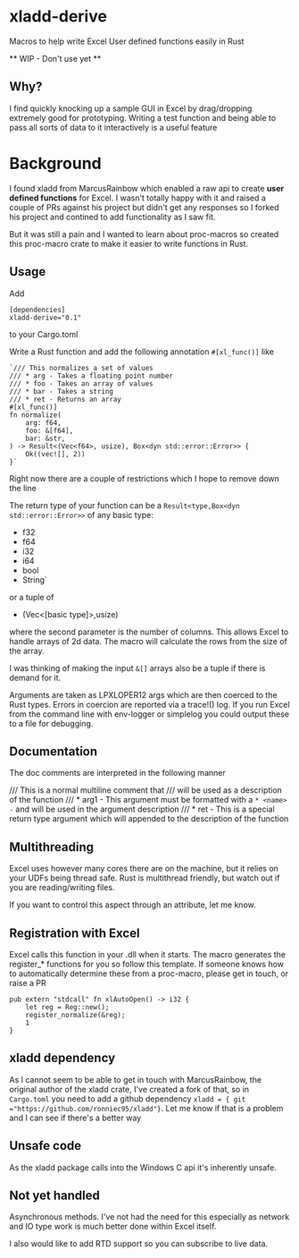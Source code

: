 # xladd-derive
Macros to help write Excel User defined functions easily in Rust

** WIP - Don't use yet **

## Why?

I find quickly knocking up a sample GUI in Excel by drag/dropping extremely good for prototyping. Writing a test function and being able to pass all sorts of data to it interactively is a useful feature

# Background
I found xladd from MarcusRainbow which enabled a raw api to create **user defined functions** for Excel. I wasn't totally happy with it and raised a couple of PRs against his project but didn't get any responses so I forked his project and contined to add functionality as I saw fit.

But it was still a pain and I wanted to learn about proc-macros so created this proc-macro crate to make it easier to write functions in Rust.

## Usage

Add

    [dependencies]
    xladd-derive="0.1"

to your Cargo.toml

Write a Rust function and add the following annotation `#[xl_func()]` like

    `/// This normalizes a set of values
    /// * arg - Takes a floating point number
    /// * foo - Takes an array of values
    /// * bar - Takes a string
    /// * ret - Returns an array
    #[xl_func()]
    fn normalize(
        arg: f64,
        foo: &[f64],
        bar: &str,
    ) -> Result<(Vec<f64>, usize), Box<dyn std::error::Error>> {
        Ok((vec![], 2))
    }`

Right now there are a couple of restrictions which I hope to remove down the line

The return type of your function can be a `Result<type,Box<dyn std::error::Error>>` of any basic type:
 
- f32
- f64
- i32
- i64
- bool
- String`

or a tuple of 

- (Vec<[basic type]>,usize)

where the second parameter is the number of columns. This allows Excel to handle arrays of 2d data. The macro will calculate the rows from the size of the array.

I was thinking of making the input `&[]` arrays also be a tuple if there is demand for it.

Arguments are taken as LPXLOPER12 args which are then coerced to the Rust types. Errors in coercion are reported via a trace!() log. If you run Excel from the command line with env-logger or simplelog you could output these to a file for debugging.

## Documentation

The doc comments are interpreted in the following manner

/// This is a normal multiline comment that 
/// will be used as a description of the function
/// * arg1 - This argument must be formatted with a `* <name> -` and will be used in the argument description
/// * ret - This is a special return type argument which will appended to the description of the function

## Multithreading

Excel uses however many cores there are on the machine, but it relies on your UDFs being thread safe. Rust is multithread friendly, but watch out if you are reading/writing files.

If you want to control this aspect through an attribute, let me know.

## Registration with Excel

Excel calls this function in your .dll when it starts. The macro generates the register_* functions for you so follow this template. If someone knows how to automatically determine these from a proc-macro, please get in touch, or raise a PR

    pub extern "stdcall" fn xlAutoOpen() -> i32 {
        let reg = Reg::new();
        register_normalize(&reg);
        1
    }

## xladd dependency

As I cannot seem to be able to get in touch with MarcusRainbow, the original author of the xladd crate, I've created a fork of that, so in `Cargo.toml` you need to add a github dependency `xladd = { git ="https://github.com/ronniec95/xladd"}`. Let me know if that is a problem and I can see if there's a better way

## Unsafe code

As the xladd package calls into the Windows C api it's inherently unsafe.

## Not yet handled

Asynchronous methods. I've not had the need for this especially as network and IO type work is much better done within Excel itself.

I also would like to add RTD support so you can subscribe to live data.